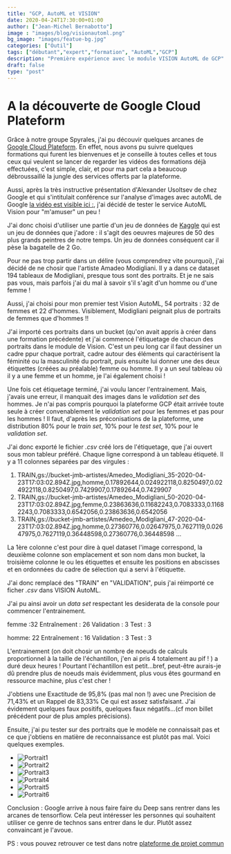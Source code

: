 ```yaml
---
title: "GCP, AutoML et VISION"
date: 2020-04-24T17:30:00+01:00
author: ["Jean-Michel Bernabotto"]
image : "images/blog/visionautoml.png"
bg_image: "images/featue-bg.jpg"
categories: ["Outil"]
tags: ["débutant","expert","formation", "AutoML","GCP"]
description: "Première expérience avec le module VISION AutoML de GCP"
draft: false
type: "post"
---
```


# A la découverte de Google Cloud Plateform

Grâce à notre groupe Spyrales, j'ai pu découvir quelques arcanes de [Google Cloud Plateform](https://console.gloud.google.com). En effet, nous avons pu suivre quelques formations qui furent les bienvenues et je conseille à toutes celles et tous ceux qui veulent se lancer de regarder les vidéos des formations déjà effectuées, c'est simple, clair, et pour ma part cela a beaucoup débroussaillé la jungle des services offerts par la plateforme. 

Aussi, après la très instructive présentation d'Alexander Usoltsev de chez Google et qui s'intitulait conférence sur l'analyse d'images avec autoML de Google 
[la vidéo est visible ici :](https://minio.lab.sspcloud.fr/strainel/spyrales_conf1_google_20200423.mp4), j'ai décidé de tester le service AutoML Vision pour "m'amuser" un peu !

J'ai donc choisi d'utiliser une partie d'un jeu de données de [Kaggle](https://www.kaggle.com/ikarus777/best-artworks-of-all-time) qui est un jeu de données que j'adore : il s'agit des oeuvres majeures de 50 des plus grands peintres de notre temps. Un jeu de données conséquent car il pèse la bagatelle de 2 Go. 

Pour ne pas trop partir dans un délire (vous comprendrez vite pourquoi), j'ai décidé de ne chosir que l'artiste Amadeo Modigliani. Il y a dans ce dataset 194 tableaux de Modigliani, presque tous sont des portraits. Et je ne sais pas vous, mais parfois j'ai du mal à savoir s'il s'agit d'un homme ou d'une femme !

Aussi, j'ai choisi pour mon premier test Vision AutoML, 54 portraits :  32 de femmes et 22 d'hommes. Visiblement, Modigliani peignait plus de portraits de femmes que d'hommes !! 

J'ai importé ces portraits dans un bucket (qu'on avait appris à créer dans une formation précédente) et j'ai commencé l'étiquetage de chacun des portraits dans le module de Vision. C'est un peu long car il faut dessiner un cadre ppur chaque portrait, cadre autour des éléments qui caractérisent la féminité ou la masculinité du portrait, puis ensuite lui donner une des deux étiquettes (créées au préalable) femme ou homme. Il y a un seul tableau où il y a une femme et un homme, je l'ai également choisi ! 

Une fois cet étiquetage terminé, j'ai voulu lancer l'entrainement. Mais, j'avais une erreur, il manquait des images dans le _validation set_ des hommes. Je n'ai pas compris pourquoi la plateforme GCP était arrivée toute seule à créer convenablement le _validation set_ pour les femmes et pas pour les hommes ! Il faut, d'après les préconisations de la plateforme, une distribution 80% pour le _train set_, 10% pour le _test set_, 10% pour le _validation set_. 

J'ai donc exporté le fichier _.csv_ créé lors de l'étiquetage, que j'ai ouvert sous mon tableur préféré. Chaque ligne correspond à un tableau étiqueté. Il y a 11 colonnes séparées par des virgules :

1. TRAIN,gs://bucket-jmb-artistes/Amedeo_Modigliani_35-2020-04-23T17:03:02.894Z.jpg,homme,0.17892644,0.024922118,0.8250497,0.024922118,0.8250497,0.7429907,0.17892644,0.7429907
2. TRAIN,gs://bucket-jmb-artistes/Amedeo_Modigliani_50-2020-04-23T17:03:02.894Z.jpg,femme,0.23863636,0.11682243,0.7083333,0.11682243,0.7083333,0.6542056,0.23863636,0.6542056
3. TRAIN,gs://bucket-jmb-artistes/Amedeo_Modigliani_47-2020-04-23T17:03:02.894Z.jpg,homme,0.27360776,0.02647975,0.7627119,0.02647975,0.7627119,0.36448598,0.27360776,0.36448598
...

La 1ère colonne c'est pour dire à quel dataset l'image correspond, la deuxième colonne son emplacement et son nom dans mon bucket, la troisième colonne le ou les étiquettes et ensuite les positions en abscisses et en ordonnées du cadre de sélection qui a servi à l'étiquette.

J'ai donc remplacé des "TRAIN" en "VALIDATION", puis j'ai réimporté ce ficher _.csv_ dans VISION AutoML. 

J'ai pu ainsi avoir un _data set_ respectant les desiderata de la console pour commencer l'entrainement.

femme :32
Entraînement : 26
Validation : 3
Test : 3
	
homme: 22
Entraînement : 16
Validation : 3
Test : 3

L'entrainement (on doit chosir un nombre de noeuds de calculs proportionnel à la taille de l'échantillon, j'en ai pris 4 totalement au pif ! ) a duré deux heures !  Pourtant l'échantillon est petit...bref, peut-être aurais-je dû prendre plus de noeuds mais évidemment, plus vous êtes gourmand en ressource machine, plus c'est cher ! 


J'obtiens une Exactitude de 95,8% (pas mal non !) avec une Precision de 71,43% et un Rappel de 83,33%  Ce qui est assez satisfaisant. J'ai évidement quelques faux positifs, quelques faux négatifs...(cf mon billet précédent pour de plus amples précisions).

Ensuite, j'ai pu tester sur des portraits que le modèle ne connaissait pas et ce que j'obtiens en matière de reconnaissance est plutôt pas mal. 
Voici quelques exemples.

* ![Portrait1](/images/blog/portrait1.png)
* ![Portrait2](https://github.com/jmbernabotto/web/blob/master/static/images/blog/portrait2.png)
* ![Portrait3](https://github.com/jmbernabotto/web/blob/master/static/images/blog/portrait3.png)
* ![Portrait4](https://github.com/jmbernabotto/web/blob/master/static/images/blog/portrait4.png)
* ![Portrait5](https://github.com/jmbernabotto/web/blob/master/static/images/blog/portrait5.png)
* ![Portrait6](https://github.com/jmbernabotto/web/blob/master/static/images/blog/portrait6.png)


Conclusion : Google arrive à nous faire faire du Deep sans rentrer dans les arcanes de tensorflow. Cela peut intéresser les personnes qui souhaitent utiliser ce genre de technos sans entrer dans le dur. Plutôt assez convaincant je l'avoue. 

PS : vous pouvez retrouver ce test dans notre [plateforme de projet commun](https://console.cloud.google.com/vision/datasets?authuser=0&project=autoformation-python)
